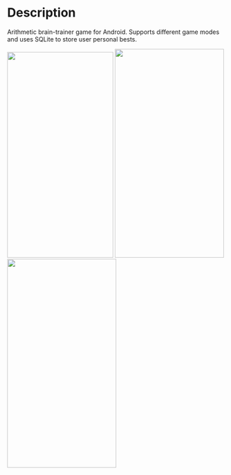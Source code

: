 # Description
Arithmetic brain-trainer game for Android. Supports different game modes and uses SQLite to store user personal bests.

<img src=https://i.postimg.cc/TY5JwfSk/main-main-page.png width=245px height=476px> <img src=https://i.postimg.cc/sxp41jWL/subtract-screen.png width=252px height=483px> <img src=https://i.postimg.cc/BvrDrj7K/division-screen.png width=252px height=483px>
